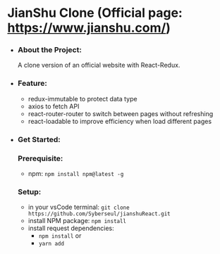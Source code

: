 # JianShu Clone (Official page: https://www.jianshu.com/)

- ### About the Project:
  A clone version of an official website with React-Redux.

- ### Feature:
  - redux-immutable to protect data type
  - axios to fetch API
  - react-router-router to switch between pages without refreshing
  - react-loadable to improve efficiency when load different pages

- ### Get Started:
  ### Prerequisite:
  - npm: `npm install npm@latest -g`
  ### Setup:
  - in your vsCode terminal: `git clone https://github.com/Syberseul/jianshuReact.git`
  - install NPM package: `npm install`
  - install request dependencies: 
    - `npm install` or
    - `yarn add `
